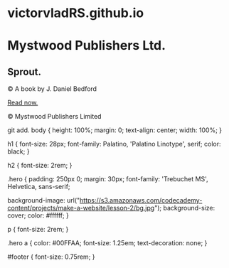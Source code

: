 # victorvladRS.github.io
<!DOCTYPE html>
<html>

<head>
	<link rel="stylesheet" type="text/css" href="main.css"/>
</head>
<body>
	<h1>Mystwood Publishers Ltd.</h1>
	<div class="hero">
		<h2>Sprout.</h2>
		<p id = "footer">&copy; A book by J. Daniel Bedford</p>
		<a href="#">Read now.</a>
	</div>
	<p>&copy; Mystwood Publishers Limited</p>
</body>

</html>

git add. body {
	height: 100%;
	margin: 0;
	text-align: center;
	width: 100%;
}

h1 {
	font-size: 28px;
  font-family: Palatino, 'Palatino Linotype', serif;
  color: black;
}

h2 {
	font-size: 2rem;
}


.hero {
	padding: 250px 0;
	margin: 30px;
  font-family: 'Trebuchet MS', Helvetica, sans-serif;
  
  background-image: url("https://s3.amazonaws.com/codecademy-content/projects/make-a-website/lesson-2/bg.jpg");
    background-size: cover;
  color: #ffffff;
}


p {
font-size: 2rem;
}

.hero a {
	color: #00FFAA;
	font-size: 1.25em;
	text-decoration: none;
}

#footer {
  font-size: 0.75rem;
}

